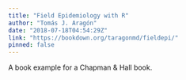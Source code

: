```yaml
---
title: "Field Epidemiology with R"
author: "Tomás J. Aragón"
date: "2018-07-18T04:54:29Z"
link: "https://bookdown.org/taragonmd/fieldepi/"
pinned: false
---
```


A book example for a Chapman & Hall book.

